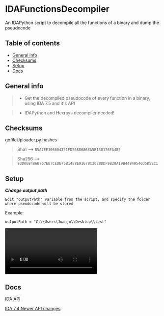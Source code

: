 # IDAFunctionsDecompiler

An IDAPython script to decompile all the functions of a binary and dump the pseudocode 

## Table of contents
* [General info](#general-info)
* [Checksums](#checksums)
* [Setup](#setup)
* [Docs](#Docs)


## General info

>- Get the decompiled pseudocode of every function in a binary, using IDA 7.5 and it's API

>- IDAPython and Hexrays decompiler needed! 

## Checksums

gofileUploader.py hashes

>Sha1 --> `B5A7EE106604321FD56886868A5B130176EA482`

>Sha256 --> `93D068486B767EB7CEDE76B14E8E91679C3628DDF9B20A19B44949546D5D5EC1`

## Setup

***Change output path***

`Edit "outputPath" variable from the script, and specify the folder where pseudocode will be stored`

Example:

`outputPath = "C:\\Users\Juanjo\\Desktop\\test"`

![alt text](example.mp4)

## Docs

[IDA API](https://www.hex-rays.com/products/ida/support/idapython_docs/)

[IDA 7.4 Newer API changes](https://www.hex-rays.com/products/ida/support/ida74_idapython_no_bc695_porting_guide.shtml)


